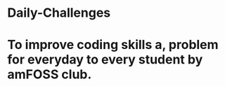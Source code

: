 # Daily-Challenges
# To improve coding skills a, problem for everyday to every student by amFOSS club.
